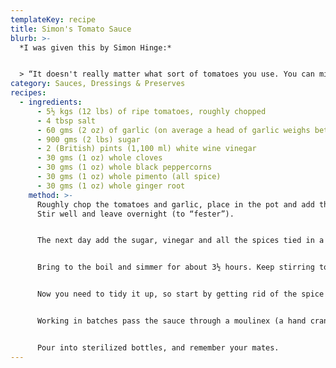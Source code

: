 ```yaml
---
templateKey: recipe
title: Simon's Tomato Sauce
blurb: >-
  *I was given this by Simon Hinge:*


  > “It doesn't really matter what sort of tomatoes you use. You can mix them up, but it is best if they are really ripe. You need to start the process the day before, and you will need a very large pot.”
category: Sauces, Dressings & Preserves
recipes:
  - ingredients:
      - 5½ kgs (12 lbs) of ripe tomatoes, roughly chopped
      - 4 tbsp salt
      - 60 gms (2 oz) of garlic (on average a head of garlic weighs between one and two ounces)
      - 900 gms (2 lbs) sugar
      - 2 (British) pints (1,100 ml) white wine vinegar
      - 30 gms (1 oz) whole cloves
      - 30 gms (1 oz) whole black peppercorns
      - 30 gms (1 oz) whole pimento (all spice)
      - 30 gms (1 oz) whole ginger root
    method: >-
      Roughly chop the tomatoes and garlic, place in the pot and add the salt.
      Stir well and leave overnight (to “fester”).


      The next day add the sugar, vinegar and all the spices tied in a muslim bag.


      Bring to the boil and simmer for about 3½ hours. Keep stirring to stop it sticking to the bottom. Use common sense to assess the degree of thickening.


      Now you need to tidy it up, so start by getting rid of the spice bag.


      Working in batches pass the sauce through a moulinex (a hand cranked gadget for puréeing vegetables). This will get rid of the tomato skins and seeds. Alternatively you could try using a fine colander and then use a blender. The aim is a smooth sauce.


      Pour into sterilized bottles, and remember your mates.
---
```

